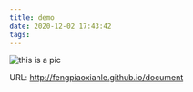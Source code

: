 ```yaml
---
title: demo
date: 2020-12-02 17:43:42
tags:
---
```

![this is a pic](/images/happy.gif)

URL: http://fengpiaoxianle.github.io/document